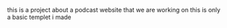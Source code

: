 this is a project about a podcast website that we are working on this is only a basic templet i made 
